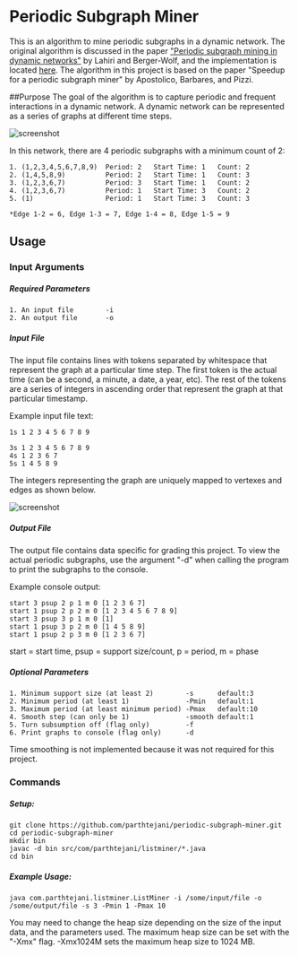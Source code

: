 # Periodic Subgraph Miner
This is an algorithm to mine periodic subgraphs in a dynamic network. The original algorithm is discussed in the paper ["Periodic subgraph mining in dynamic networks"](http://compbio.cs.uic.edu/~mayank/papers/LahiriBergerWolf_PeriodicSubgraph09.pdf "Periodic subgraph mining in dynamic networks") by Lahiri and Berger-Wolf, and the implementation is located [here](http://compbio.cs.uic.edu/software/periodic/ "PSE Miner"). The algorithm in this project is based on the paper "Speedup for a periodic subgraph miner" by Apostolico, Barbares, and Pizzi.

##Purpose
The goal of the algorithm is to capture periodic and frequent interactions in a dynamic network. A dynamic network can be represented as a series of graphs at different time steps. 

![screenshot](https://raw.github.com/parthtejani/periodic-subgraph-miner/master/screenshots/network.png "Dynamic Network")

In this network, there are 4 periodic subgraphs with a minimum count of 2:

	1. (1,2,3,4,5,6,7,8,9)	Period: 2 	Start Time: 1	Count: 2
	2. (1,4,5,8,9)			Period: 2	Start Time: 1	Count: 3
	3. (1,2,3,6,7) 			Period: 3	Start Time: 1	Count: 2
	4. (1,2,3,6,7) 			Period: 1	Start Time: 3	Count: 2
	5. (1) 					Period: 1	Start Time: 3	Count: 3
	
	*Edge 1-2 = 6, Edge 1-3 = 7, Edge 1-4 = 8, Edge 1-5 = 9
 
## Usage
### Input Arguments

##### Required Parameters

	1. An input file		-i
	2. An output file		-o

##### Input File
The input file contains lines with tokens separated by whitespace that represent the graph at a particular time step. The first token is the actual time (can be a second, a minute, a date, a year, etc). The rest of the tokens are a series of integers in ascending order that represent the graph at that particular timestamp.

Example input file text:

	1s 1 2 3 4 5 6 7 8 9
	
	3s 1 2 3 4 5 6 7 8 9
	4s 1 2 3 6 7
	5s 1 4 5 8 9
	
The integers representing the graph are uniquely mapped to vertexes and edges as shown below.

![screenshot](https://raw.github.com/parthtejani/periodic-subgraph-miner/master/screenshots/graph-representation.png "Graph Representation")

##### Output File
The output file contains data specific for grading this project. To view the actual periodic subgraphs, use the argument "-d" when calling the program to print the subgraphs to the console. 

Example console output:

	start 3 psup 2 p 1 m 0 [1 2 3 6 7]
	start 1 psup 2 p 2 m 0 [1 2 3 4 5 6 7 8 9]
	start 3 psup 3 p 1 m 0 [1]
	start 1 psup 3 p 2 m 0 [1 4 5 8 9]
	start 1 psup 2 p 3 m 0 [1 2 3 6 7]

start = start time,
psup = support size/count,
p = period,
m = phase

##### Optional Parameters
	1. Minimum support size (at least 2)		-s		default:3
	2. Minimum period (at least 1)				-Pmin	default:1
	3. Maximum period (at least minimum period)	-Pmax	default:10
	4. Smooth step (can only be 1)				-smooth	default:1
	5. Turn subsumption off	(flag only)			-f
	6. Print graphs to console (flag only)		-d

Time smoothing is not implemented because it was not required for this project.
### Commands

##### Setup:

    git clone https://github.com/parthtejani/periodic-subgraph-miner.git
    cd periodic-subgraph-miner
    mkdir bin
    javac -d bin src/com/parthtejani/listminer/*.java
    cd bin
    
##### Example Usage:
	java com.parthtejani.listminer.ListMiner -i /some/input/file -o /some/output/file -s 3 -Pmin 1 -Pmax 10

You may need to change the heap size depending on the size of the input data, and the parameters used. The maximum heap size can be set with the "-Xmx" flag. -Xmx1024M sets the maximum heap size to 1024 MB.